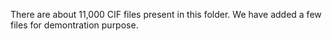 There are about 11,000 CIF files present in this folder. We have added a few files for demontration purpose.

